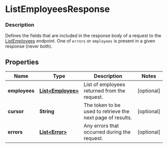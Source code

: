 
# ListEmployeesResponse

### Description

Defines the fields that are included in the response body of a request to the [ListEmployees](#endpoint-listemployees) endpoint.  One of `errors` or `employees` is present in a given response (never both).

## Properties
Name | Type | Description | Notes
------------ | ------------- | ------------- | -------------
**employees** | [**List&lt;Employee&gt;**](Employee.md) | List of employees returned from the request. |  [optional]
**cursor** | **String** | The token to be used to retrieve the next page of results. |  [optional]
**errors** | [**List&lt;Error&gt;**](Error.md) | Any errors that occurred during the request. |  [optional]




